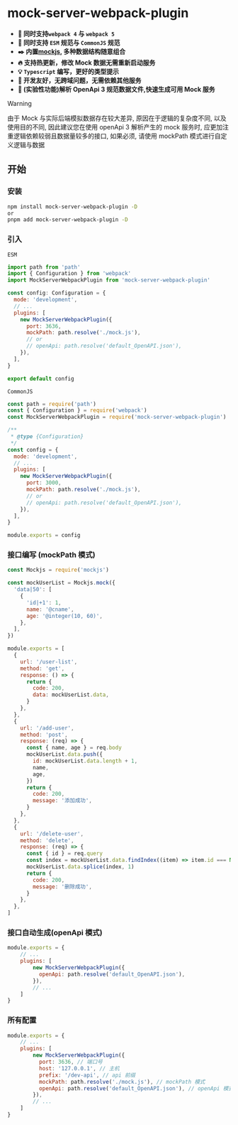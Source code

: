 # mock-server-webpack-plugin

- **:wrench: 同时支持`webpack 4` 与 `webpack 5`**
- **:key: 同时支持 `ESM` 规范与 `CommonJS` 规范 ​**
- **:black_nib: 内置[mockjs](http://mockjs.com/), 多种数据结构随意组合**
- **:fire: 支持热更新 ​，修改 Mock 数据无需重新启动服务**
- **:bulb: `Typescript` 编写，更好的类型提示**
- **:hatching_chick: 开发友好，无跨域问题，无需依赖其他服务**
- **:hammer: (实验性功能)解析 OpenApi 3 规范数据文件,快速生成可用 Mock 服务**

> [!WARNING]
> 由于 Mock 与实际后端模拟数据存在较大差异, 原因在于逻辑的复杂度不同, 以及使用目的不同, 因此建议您在使用 openApi 3 解析产生的 mock 服务时, 应更加注重逻辑依赖较弱且数据量较多的接口, 如果必须, 请使用 mockPath 模式进行自定义逻辑与数据

## 开始

### 安装

```sh
npm install mock-server-webpack-plugin -D
or
pnpm add mock-server-webpack-plugin -D
```

### 引入

`ESM`

```js
import path from 'path'
import { Configuration } from 'webpack'
import MockServerWebpackPlugin from 'mock-server-webpack-plugin'

const config: Configuration = {
  mode: 'development',
  // ...
  plugins: [
    new MockServerWebpackPlugin({
      port: 3636,
      mockPath: path.resolve('./mock.js'),
      // or
      // openApi: path.resolve('default_OpenAPI.json'),
    }),
  ],
}

export default config
```

`CommonJS`

```js
const path = require('path')
const { Configuration } = require('webpack')
const MockServerWebpackPlugin = require('mock-server-webpack-plugin')

/**
 * @type {Configuration}
 */
const config = {
  mode: 'development',
  // ...
  plugins: [
    new MockServerWebpackPlugin({
      port: 3000,
      mockPath: path.resolve('./mock.js'),
      // or
      // openApi: path.resolve('default_OpenAPI.json'),
    }),
  ],
}

module.exports = config
```

### 接口编写 (mockPath 模式)

```js
const Mockjs = require('mockjs')

const mockUserList = Mockjs.mock({
  'data|50': [
    {
      'id|+1': 1,
      name: '@cname',
      age: '@integer(10, 60)',
    },
  ],
})

module.exports = [
  {
    url: '/user-list',
    method: 'get',
    response: () => {
      return {
        code: 200,
        data: mockUserList.data,
      }
    },
  },
  {
    url: '/add-user',
    method: 'post',
    response: (req) => {
      const { name, age } = req.body
      mockUserList.data.push({
        id: mockUserList.data.length + 1,
        name,
        age,
      })
      return {
        code: 200,
        message: '添加成功',
      }
    },
  },
  {
    url: '/delete-user',
    method: 'delete',
    response: (req) => {
      const { id } = req.query
      const index = mockUserList.data.findIndex((item) => item.id === Number(id))
      mockUserList.data.splice(index, 1)
      return {
        code: 200,
        message: '删除成功',
      }
    },
  },
]
```

### 接口自动生成(openApi 模式)

```js
module.exports = {
    // ...
    plugins: [
        new MockServerWebpackPlugin({
          openApi: path.resolve('default_OpenAPI.json'),
        }),
        // ...
    ]
}
```

### 所有配置

```js
module.exports = {
    // ...
    plugins: [
        new MockServerWebpackPlugin({
          port: 3636, // 端口号
          host: '127.0.0.1', // 主机
          prefix: '/dev-api', // api 前缀
          mockPath: path.resolve('./mock.js'), // mockPath 模式
          openApi: path.resolve('default_OpenAPI.json'), // openApi 模式
        }),
        // ...
    ]
}
```

